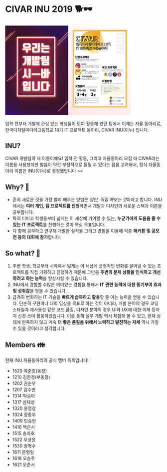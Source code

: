 # CIVAR INU 2019 🐕🕶️

<img src="./poster/cover.png" width="40%"/><img src="./poster/main.png" width="40%"/>

입학 전부터 개발에 관심 있는 학생들이 모여 활동해 왔던 팀에서 이제는 자율 동아리로, 한국디지털미디어고등학교 18기 IT 프로젝트 동아리, CIVAR INU(이누) 입니다.

## INU? 
CIVAR 개발팀의 새 이름이예요! 입학 전 활동, 그리고 자율동아리 모집 때 CIVAR라는 이름을 사용했지만 발음이 약간 부정적으로 들릴 수 있다는 점을 고려해서, 정식 자율동아리 이름은 INU(이누)로 결정했답니다 ><

## Why? 🤷

- 흔히 새로운 것을 가장 빨리 배우는 방법은 *일단, 직접 해보는 것*이라고 합니다. INU에서는 **여러 개인, 팀 프로젝트를 진행**하면서 개발과 디자인의 새로운 스택과 이론을 공부합니다.
- 특히 디미고 학생들부터 넓게는 이 세상에 기여할 수 있는, **누군가에게 도움을 줄 수 있는 IT 프로젝트**를 진행하는 것이 핵심 목표입니다.
- 다 함께 공부하고 연구해 개발한 실적물 그리고 경험을 이용해 각종 **해커톤 및 공모전 등의 대회에 참가**합니다.

## So what? 💭

1. 주변 학생, 학교부터 시작해서 넓게는 이 세상에 긍정적인 변화를 끌어낼 수 있는 프로젝트를 직접 기획하고 진행하기 때문에 그만큼 **주변의 문제 상황을 인식하고 개선하려고 하는 능력**을 향상시킬 수 있습니다. 
2. INU에서 경험할 수많은 의미있는 경험을 통해서 **IT 관련 능력에 대한 동기부여 효과 및 성취감**을 얻을 수 있습니다.
3. 급격히 변화하는 IT 기술을 **빠르게 습득하고 활용**할 줄 아는 능력을 얻을 수 있습니다. 단순히 구현이나 대회 입상을 목표로 하는 것이 아니라, 개발 분야의 경우 코딩 스타일과 재사용성 같은 코드 품질, 디자인 분야의 경우 UI와 UX에 대한 이해 등까지 신경 쓰며 활동하겠습니다. 이를 통해 실무 개발 역시 체험해 볼 수 있고, 현재 상태에 만족하지 않고 계속 **더 좋은 품질을 위해서 노력하고 발전하는 자세** 역시 가질 수 있을 것이라고 생각합니다.

## Members 👪
현재 INU 자율동아리의 공식 멤버 목록입니다!

- 1520 여준호(동장)
- 1210 김한경(부동장)
- 1202 권순우
- 1207 김수빈
- 1314 박승아
- 1317 심재성
- 1320 윤영창
- 1324 장종우
- 1409 민승현
- 1416 백은서
- 1515 송지호
- 1522 우상윤
- 1530 장혁수
- 1611 문형일
- 1618 오승주
- 1621 오준서
